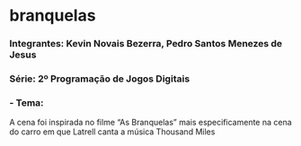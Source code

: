 # branquelas

<h3>Integrantes: Kevin Novais Bezerra, Pedro Santos Menezes de Jesus<h3>

<h3>Série: 2º Programação de Jogos Digitais</h3>

<h3>- Tema:</h3>

A cena foi inspirada no filme “As Branquelas” mais especificamente na cena do carro em que Latrell canta a música Thousand Miles 

